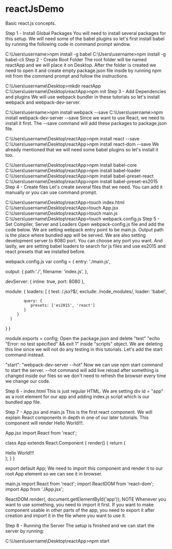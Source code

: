# reactJsDemo
Basic react.js concepts.

Step 1 - Install Global Packages
You will need to install several packages for this setup. We will need some of the babel plugins so let's first install babel by running the following code in command prompt window.

C:\Users\username>npm install -g babel
C:\Users\username>npm install -g babel-cli
Step 2 - Create Root Folder
The root folder will be named reactApp and we will place it on Desktop. After the folder is created we need to open it and create empty package.json file inside by running npm init from the command prompt and follow the instructions.

C:\Users\username\Desktop>mkdir reactApp
C:\Users\username\Desktop\reactApp>npm init
Step 3 - Add Dependencies and plugins
We will use webpack bundler in these tutorials so let's install webpack and webpack-dev-server.

C:\Users\username>npm install webpack --save
C:\Users\username>npm install webpack-dev-server --save
Since we want to use React, we need to install it first. The --save command will add these packages to package.json file.

C:\Users\username\Desktop\reactApp>npm install react --save
C:\Users\username\Desktop\reactApp>npm install react-dom --save
We already mentioned that we will need some babel plugins so let's install it too.

C:\Users\username\Desktop\reactApp>npm install babel-core
C:\Users\username\Desktop\reactApp>npm install babel-loader
C:\Users\username\Desktop\reactApp>npm install babel-preset-react
C:\Users\username\Desktop\reactApp>npm install babel-preset-es2015
Step 4 - Create files
Let's create several files that we need. You can add it manually or you can use command prompt.

C:\Users\username\Desktop\reactApp>touch index.html
C:\Users\username\Desktop\reactApp>touch App.jsx
C:\Users\username\Desktop\reactApp>touch main.js
C:\Users\username\Desktop\reactApp>touch webpack.config.js
Step 5 - Set Compiler, Server and Loaders
Open webpack-config.js file and add the code below. We are setting webpack entry point to be main.js. Output path is the place where bundled app will be served. We are also setting development server to 8080 port. You can choose any port you want. And lastly, we are setting babel loaders to search for js files and use es2015 and react presets that we installed before.

webpack.config.js
var config = {
   entry: './main.js',
	
   output: {
      path:'./',
      filename: 'index.js',
   },
	
   devServer: {
      inline: true,
      port: 8080
   },
	
   module: {
      loaders: [
         {
            test: /\.jsx?$/,
            exclude: /node_modules/,
            loader: 'babel',
				
            query: {
               presets: ['es2015', 'react']
            }
         }
      ]
   }
}

module.exports = config;
Open the package.json and delete "test" "echo \"Error: no test specified\" && exit 1" inside "scripts" object. We are deleting this line since we will not do any testing in this tutorials. Let's add the start command instead.

"start": "webpack-dev-server --hot"
Now we can use npm start command to start the server. --hot command will add live reload after something is changed inside our files so we don't need to refresh the browser every time we change our code.

Step 6 - index.html
This is just regular HTML. We are setting div id = "app" as a root element for our app and adding index.js script which is our bundled app file.

<!DOCTYPE html>
<html lang = "en">

   <head>
      <meta charset = "UTF-8">
      <title>React App</title>
   </head>

   <body>
      <div id = "app"></div>
      <script src = "index.js"></script>
   </body>

</html>
Step 7 - App.jsx and main.js
This is the first react component. We will explain React components in depth in one of our later tutorials. This component will render Hello World!!!.

App.jsx
import React from 'react';

class App extends React.Component {
   render() {
      return (
         <div>
            Hello World!!!
         </div>
      );
   }
}

export default App;
We need to import this component and render it to our root App element so we can see it in browser.

main.js
import React from 'react';
import ReactDOM from 'react-dom';
import App from './App.jsx';

ReactDOM.render(<App />, document.getElementById('app'));
NOTE
Whenever you want to use something, you need to import it first. If you want to make component usable in other parts of the app, you need to export it after creation and import it in the file where you want to use it.

Step 8 - Running the Server
The setup is finished and we can start the server by running:

C:\Users\username\Desktop\reactApp>npm start